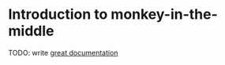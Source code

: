 # Introduction to monkey-in-the-middle

TODO: write [great documentation](http://jacobian.org/writing/what-to-write/)
